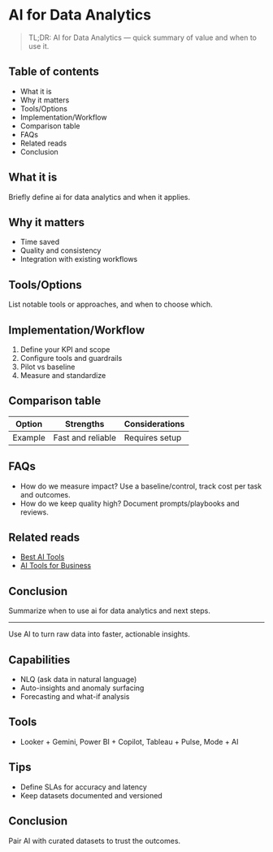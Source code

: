 # AI for Data Analytics

> TL;DR: AI for Data Analytics — quick summary of value and when to use it.

## Table of contents
- What it is
- Why it matters
- Tools/Options
- Implementation/Workflow
- Comparison table
- FAQs
- Related reads
- Conclusion

## What it is
Briefly define ai for data analytics and when it applies.

## Why it matters
- Time saved
- Quality and consistency
- Integration with existing workflows

## Tools/Options
List notable tools or approaches, and when to choose which.

## Implementation/Workflow
1. Define your KPI and scope
2. Configure tools and guardrails
3. Pilot vs baseline
4. Measure and standardize

## Comparison table
| Option | Strengths | Considerations |
| --- | --- | --- |
| Example | Fast and reliable | Requires setup |

## FAQs
- How do we measure impact? Use a baseline/control, track cost per task and outcomes.
- How do we keep quality high? Document prompts/playbooks and reviews.

## Related reads
- [Best AI Tools](/blogs/best-ai-tools)
- [AI Tools for Business](/blogs/ai-tools-for-business)

## Conclusion
Summarize when to use ai for data analytics and next steps.


---

Use AI to turn raw data into faster, actionable insights.

## Capabilities
- NLQ (ask data in natural language)
- Auto-insights and anomaly surfacing
- Forecasting and what-if analysis

## Tools
- Looker + Gemini, Power BI + Copilot, Tableau + Pulse, Mode + AI

## Tips
- Define SLAs for accuracy and latency
- Keep datasets documented and versioned

## Conclusion
Pair AI with curated datasets to trust the outcomes.
